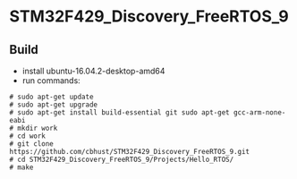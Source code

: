 # STM32F429_Discovery_FreeRTOS_9

## Build

- install ubuntu-16.04.2-desktop-amd64
- run commands:

```
# sudo apt-get update
# sudo apt-get upgrade
# sudo apt-get install build-essential git sudo apt-get gcc-arm-none-eabi
# mkdir work
# cd work
# git clone https://github.com/cbhust/STM32F429_Discovery_FreeRTOS_9.git
# cd STM32F429_Discovery_FreeRTOS_9/Projects/Hello_RTOS/
# make
```





